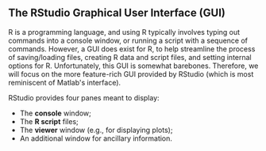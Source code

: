 ## The RStudio Graphical User Interface (GUI)

R is a programming language, and using R typically involves typing out commands into a console window, or running a script with a sequence of commands. However, a GUI does exist for R, to help streamline the process of saving/loading files, creating R data and script files, and setting internal options for R. Unfortunately, this GUI is somewhat barebones. Therefore, we will focus on the more feature-rich GUI provided by RStudio (which is most reminiscent of Matlab's interface).

RStudio provides four panes meant to display:
* The __console__ window;
* The __R script__ files;
* The __viewer__ window (e.g., for displaying plots);
* An additional window for ancillary information.
